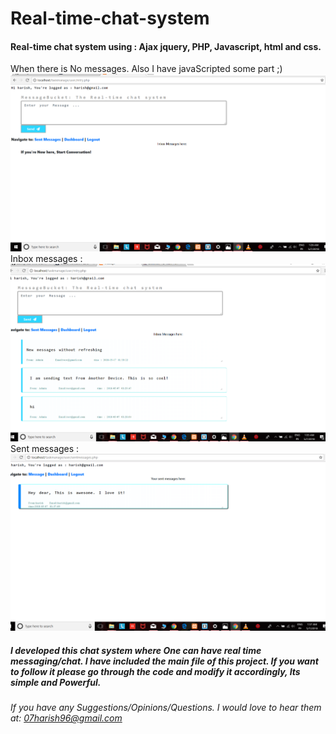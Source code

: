 # Real-time-chat-system
#### Real-time chat system using : Ajax jquery, PHP, Javascript, html and css. 
When there is No messages. Also I have javaScripted some part ;)
![All_New](img.png) 
Inbox messages :
![Inbox](img1.png) 
Sent messages :
![sent_messages](img2.png)
##### I developed this chat system where One can have real time messaging/chat. I have included the main file of this project. If you want to follow it please go through the code and modify it accordingly, Its simple and Powerful.
######  If you have any Suggestions/Opinions/Questions. I would love to hear them at: 07harish96@gmail.com
